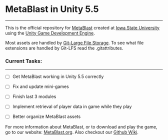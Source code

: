 # MetaBlast in Unity 5.5
___
This is the official repository for [MetaBlast](https://www.MetaBlast.org) created at [Iowa State University](https://www.iastate.edu) using the [Unity Game Development Engine](https://www.unity3d.com).

Most assets are handled by [Git-Large File Storage](https://git-lfs.github.com). To see what file extensions are handled by Git-LFS read the .gitattributes.


### Current Tasks:
___
- [ ] Get MetaBlast working in Unity 5.5 correctly
- [ ] Fix and update mini-games
- [ ] Finish last 3 modules
- [ ] Implement retrieval of player data in game while they play
- [ ] Better organize MetaBlast assets



For more information about MetaBlast, or to download and play the game, go to our website: [MetaBlast.org](https://www.metablast.org).
Also checkout our [Github Wiki](https://www.github.com/MetaBlastTeam/MetaBlast/wiki).
